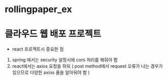 # rollingpaper_ex

# 클라우드 웹 배포 프로젝트

- react 프로젝트시 중요한 점
1. spring 에서는 security 설정시에 cors 처리를 해줘야 함
2. react에서는 axios 요청을 하되 ( post method에서 request 오류가 나는 경우가 있으므로 다양한 axios 폼을 알아둬야 함 )
